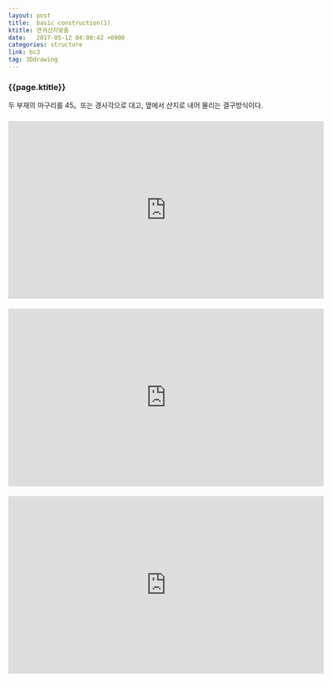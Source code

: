 ```yaml
---
layout: post
title:  basic construction(1)
ktitle: 연귀산지맞춤
date:   2017-05-12 04:00:42 +0900
categories: structure
link: bc3
tag: 3Ddrawing
---
```


<div style="width:900px; margin:0px auto">

<h3>
	{{page.ktitle}}
</h3>


<p style="line-height: 160%">두 부재의 마구리를 45。또는 경사각으로 대고, 옆에서 산지로 내어 물리는 결구방식이다.</p>	
</div>	

<div style="text-align:center; margin:20px 0px 30px 0px; display: block;">

<iframe  style="margin-bottom:20px" width="640" height="360" src="https://www.youtube.com/embed/-c1H9uEZOFA?autoplay=1&rel=0" frameborder="0" allowfullscreen></iframe>


<iframe  style="margin-bottom:20px" width="640" height="360" src="https://www.youtube.com/embed/ddx9eRD03zk?autoplay=1&rel=0" frameborder="0" allowfullscreen></iframe>

<iframe width="640" height="360" src="https://www.youtube.com/embed/RDBw9XSC-bU?autoplay=1&rel=0" frameborder="0" allowfullscreen></iframe>
</div>
